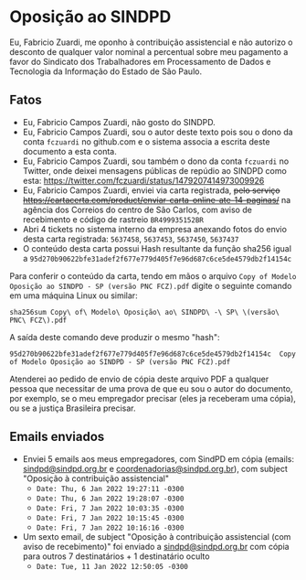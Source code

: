 # Oposição ao SINDPD

Eu, Fabricio Zuardi, me oponho à contribuição assistencial e não autorizo o desconto de qualquer valor nominal a percentual sobre meu pagamento a favor do Sindicato dos Trabalhadores em Processamento de Dados e Tecnologia da Informação do Estado de São Paulo.

## Fatos

- Eu, Fabricio Campos Zuardi, não gosto do SINDPD.
- Eu, Fabricio Campos Zuardi, sou o autor deste texto pois sou o dono da conta `fczuardi` no github.com e o sistema associa a escrita deste documento a esta conta.
- Eu, Fabricio Campos Zuardi, sou também o dono da conta `fczuardi` no Twitter, onde deixei mensagens públicas de repúdio ao SINDPD como esta: https://twitter.com/fczuardi/status/1479207414973009926
- Eu, Fabricio Campos Zuardi, enviei via carta registrada, ~~pelo serviço https://cartacerta.com/product/enviar-carta-online-ate-14-paginas/~~ na agência dos Correios do centro de São Carlos, com aviso de recebimento e código de rastreio `BR499935152BR`
- Abri 4 tickets no sistema interno da empresa anexando fotos do envio desta carta registrada: `5637458`, `5637453`, `5637450`, `5637437`
- O conteúdo desta carta possui Hash resultante da função sha256 igual a `95d270b90622bfe31adef2f677e779d405f7e96d687c6ce5de4579db2f14154c`

Para conferir o conteúdo da carta, tendo em mãos o arquivo `Copy of Modelo Oposição ao SINDPD - SP (versão PNC FCZ).pdf` digite o seguinte comando em uma máquina Linux ou similar:

```
sha256sum Copy\ of\ Modelo\ Oposição\ ao\ SINDPD\ -\ SP\ \(versão\ PNC\ FCZ\).pdf 
```

A saída deste comando deve produzir o mesmo "hash":

```
95d270b90622bfe31adef2f677e779d405f7e96d687c6ce5de4579db2f14154c  Copy of Modelo Oposição ao SINDPD - SP (versão PNC FCZ).pdf
```

Atenderei ao pedido de envio de cópia deste arquivo PDF a qualquer pessoa que necessitar de uma prova de que eu sou o autor do documento, por exemplo, se o meu empregador precisar (eles ja receberam uma cópia), ou se a justiça Brasileira precisar.

## Emails enviados

- Enviei 5 emails aos meus empregadores, com SindPD em cópia (emails: sindpd@sindpd.org.br e coordenadorias@sindpd.org.br), com subject "Oposição à contribuição assistencial"
  - `Date: Thu, 6 Jan 2022 19:27:11 -0300`
  - `Date: Thu, 6 Jan 2022 19:28:07 -0300`
  - `Date: Fri, 7 Jan 2022 10:03:35 -0300`
  - `Date: Fri, 7 Jan 2022 10:15:45 -0300`
  - `Date: Fri, 7 Jan 2022 10:16:16 -0300`
- Um sexto email, de subject "Oposição à contribuição assistencial (com aviso de recebimento)" foi enviado a sindpd@sindpd.org.br com cópia para outros 7 destinatários + 1 destinatário oculto
  - `Date: Tue, 11 Jan 2022 12:50:05 -0300`
